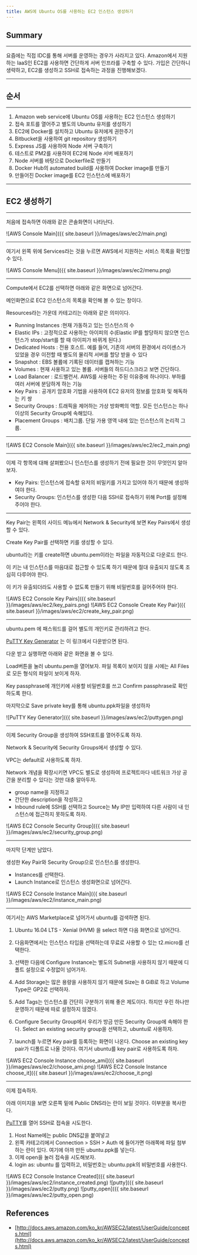 ```yaml
---
title: AWS에 Ubuntu OS를 사용하는 EC2 인스턴스 생성하기
---
```


## Summary
---------------------
 요즘에는 직접 IDC를 통해 서버를 운영하는 경우가 사라지고 있다. 
 Amazon에서 지원하는 IaaS인 EC2를 사용하면 간단하게 서버 인프라를 구축할 수 있다.
 가입은 간단하니 생략하고, EC2를 생성하고 SSH로 접속하는 과정을 진행해보겠다.

---------------------
## 순서
---------------------
1. Amazon web service에 Ubuntu OS를 사용하는 EC2 인스턴스 생성하기
1. 접속 포트를 열어주고 별도의 Ubuntu 유저를 생성하기
1. EC2에 Docker를 설치하고 Ubuntu 유저에게 권한주기
1. Bitbucket을 사용하여 git repository 생성하기
1. Express JS를 사용하여 Node 서버 구축하기
1. 테스트로 PM2를 사용하여 EC2에 Node 서버 배포하기
1. Node 서버를 바탕으로 Dockerfile로 만들기
1. Docker Hub의 automated build를 사용하여 Docker image를 만들기
1. 만들어진 Docker image를 EC2 인스턴스에 배포하기

---------------------
## EC2 생성하기
---------------------
 처음에 접속하면 아래와 같은 콘솔화면이 나타난다.
 
 ![AWS Console Main]({{ site.baseurl }}/images/aws/ec2/main.png)

---------------------
 여기서 왼쪽 위에 Services라는 것을 누르면 AWS에서 지원하는 서비스 목록을 확인할 수 있다.

 ![AWS Console Menu]({{ site.baseurl }}/images/aws/ec2/menu.png)

---------------------
 Compute에서 EC2를 선택하면 아래와 같은 화면으로 넘어간다.

 메인화면으로 EC2 인스턴스의 목록을 확인해 볼 수 있는 창이다.

 Resources라는 가운데 카테고리는 아래와 같은 의미이다.


- Running Instances :현재 가동하고 있는 인스턴스의 수 
- Elastic IPs       : 고정적으로 사용하는 아이피의 수(Elastic IP를 할당하지 않으면 인스턴스가 stop/start를 할 때 아이피가 바뀌게 된다.) 
- Dedicated Hosts   : 전용 호스트. 예를 들어, 기존의 서버의 환경에서 라이센스가 있었을 경우 이전할 때 별도의 물리적 서버를 할당 받을 수 있다 
- Snapshot          : EBS 볼륨에 기록된 데이터를 캡쳐하는 기능 
- Volumes           : 현재 사용하고 있는 볼륨. 서버들의 하드디스크라고 보면 간단하다. 
- Load Balancer     : 로드밸런서. AWS를 사용하는 주된 이유중에 하나이다. 부하를 여러 서버에 분담하게 하는 기능 
- Key Pairs         : 공개키 암호화 기법을 사용하여 EC2 유저의 정보를 암호화 및 해독하는 키 쌍
- Security Groups   : 트래픽을 제어하는 가상 방화벽의 역할. 모든 인스턴스는 하나 이상의 Security Group에 속해있다.
- Placement Groups  : 배치그룹. 단일 가용 영역 내에 있는 인스턴스의 논리적 그룹.

 -----
 
 ![AWS EC2 Console Main]({{ site.baseurl }}/images/aws/ec2/ec2_main.png)

 -----
  이제 각 항목에 대해 살펴봤으니 인스턴스를 생성하기 전에 필요한 것이 무엇인지 알아보자.
  - Key Pairs: 인스턴스에 접속할 유저의 비밀키를 가지고 있어야 하기 때문에 생성하여야 한다.
  - Security Groups: 인스턴스를 생성한 다음 SSH로 접속하기 위해 Port를 설정해주어야 한다.

 -----
  Key Pair는 왼쪽의 사이드 메뉴에서 Network & Security에 보면 Key Pairs에서 생성할 수 있다.

  Create Key Pair를 선택하면 키를 생성할 수 있다.

  ubuntu라는 키를 create하면 ubuntu.pem이라는 파일을 자동적으로 다운로드 한다.

  이 키는 내 인스턴스를 마음대로 접근할 수 있도록 하기 때문에 절대 유출되지 않도록 조심히 다루어야 한다.

  이 키가 유출되더라도 사용할 수 없도록 만들기 위해 비밀번호를 걸어주어야 한다.

  ![AWS EC2 Console Key Pairs]({{ site.baseurl }}/images/aws/ec2/key_pairs.png)
  ![AWS EC2 Console Create Key Pair]({{ site.baseurl }}/images/aws/ec2/create_key_pair.png)

-----
  ubuntu.pem 에 패스워드를 걸어 별도의 개인키로 관리하려고 한다.

  [PuTTY Key Generator](http://www.chiark.greenend.org.uk/~sgtatham/putty/latest.html) 는 이 링크에서 다운받으면 된다.

  다운 받고 실행하면 아래와 같은 화면을 볼 수 있다.

  Load버튼을 눌러 ubuntu.pem을 열어보자. 파일 목록이 보이지 않을 시에는 All Files로 모든 형식의 파일이 보이게 하자.

  Key passphrase에 개인키에 사용할 비밀번호를 쓰고 Confirm passphrase로 확인하도록 한다.

  마지막으로 Save private key를 통해 ubuntu.ppk파일을 생성하자


  ![PuTTY Key Generator]({{ site.baseurl }}/images/aws/ec2/puttygen.png)

-----
  이제 Security Group을 생성하여 SSH포트를 열어주도록 하자.

  Network & Security에 Security Groups에서 생성할 수 있다.

  VPC는 default로 사용하도록 하자. 
  
  Network 개념을 확장시키면 VPC도 별도로 생성하여 프로젝트마다 네트워크 가상 공간을 분리할 수 있다는 것만 대충 알아두자.

  - group name을 지정하고
  - 간단한 description을 작성하고
  - Inbound rule에 SSH를 선택하고 Source는 My IP만 입력하여 다른 사람이 내 인스턴스에 접근하지 못하도록 하자.

  ![AWS EC2 Console Security Group]({{ site.baseurl }}/images/aws/ec2/security_group.png)
  
-----
 마지막 단계만 남았다.

 생성한 Key Pair와 Security Group으로 인스턴스를 생성한다.

 - Instances를 선택한다.
 - Launch Instance로 인스턴스 생성화면으로 넘어간다.

 ![AWS EC2 Console Instance Main]({{ site.baseurl }}/images/aws/ec2/instance_main.png)

-----
 
 여기서는 AWS Marketplace로 넘어가서 ubuntu를 검색하면 된다.

 1. Ubuntu 16.04 LTS - Xenial (HVM) 을 select 하면 다음 화면으로 넘어간다.

 2. 다음화면에서는 인스턴스 타입을 선택하는데 무료로 사용할 수 있는 t2.micro를 선택한다.

 3. 선택한 다음에 Configure Instance는 별도의 Subnet을 사용하지 않기 때문에 디폴트 설정으로 수정없이 넘어가자.

 4. Add Storage는 많은 용량을 사용하지 않기 때문에 Size는 8 GiB로 하고 Volume Type은 GP2로 선택하자.

 5. Add Tags는 인스턴스를 간단히 구분하기 위해 좋은 제도이다. 하지만 우린 하나만 운영하기 때문에 따로 설정하지 않겠다.

 6. Configure Security Group에서 우리가 방금 만든 Security Group에 속해야 한다. Select an existing security group을 선택하고, ubuntu로 사용하자.

 7. launch를 누르면 Key pair를 등록하는 화면이 나온다. Choose an existing key pair가 디폴트로 나올 것이다. 여기서 ubuntu를 key pair로 사용하도록 하자.

 ![AWS EC2 Console Instance choose_ami]({{ site.baseurl }}/images/aws/ec2/choose_ami.png)
 ![AWS EC2 Console Instance choose_it]({{ site.baseurl }}/images/aws/ec2/choose_it.png)

-----

 이제 접속하자.

 아래 이미지을 보면 오른쪽 밑에 Public DNS라는 란이 보일 것이다. 이부분을 복사한다.

 [PuTTY](http://www.chiark.greenend.org.uk/~sgtatham/putty/latest.html)를 열어 SSH로 접속을 시도한다.

 1. Host Name에는 public DNS값을 붙여넣고
 2. 왼쪽 카테고리에서 Connection > SSH > Auth 에 들어가면 아래쪽에 파일 첨부하는 란이 있다. 여기에 아까 만든 ubuntu.ppk를 넣는다.
 3. 이제 open을 눌러 접속을 시도해보자.
 4. login as: ubuntu 를 입력하고, 비밀번호는 ubuntu.ppk의 비밀번호를 사용한다.
 
 ![AWS EC2 Console Instance Created]({{ site.baseurl }}/images/aws/ec2/instance_created.png)
 ![putty]({{ site.baseurl }}/images/aws/ec2/putty.png)
 ![putty_open]({{ site.baseurl }}/images/aws/ec2/putty_open.png)
 

## References
- [http://docs.aws.amazon.com/ko_kr/AWSEC2/latest/UserGuide/concepts.html](http://docs.aws.amazon.com/ko_kr/AWSEC2/latest/UserGuide/concepts.html)

<!--
# Samples

# Heading 1

## Heading 2

### Heading 3

#### Heading 4

##### Heading 5

###### Heading 6

### Body text

**Lorem ipsum dolor sit amet**, consectetur adipiscing elit. Quisque tempus nunc diam, non dignissim risus tincidunt a. Curabitur consequat justo vitae ipsum accumsan tempor. Quisque rhoncus eleifend ante vitae ultricies. Pellentesque suscipit nisl ut metus tincidunt, vulputate sodales dui commodo. Sed eget sapien varius, lacinia lectus nec, tempor dolor. Pellentesque sed mattis magna. Curabitur ut tristique turpis. Morbi sagittis dolor suscipit urna placerat, consectetur venenatis sapien viverra. Mauris vitae felis et sem venenatis cursus.


![Image]({{ site.baseurl }}/images/test.png)


Donec ornare turpis non ullamcorper pulvinar. *Integer ut mauris vehicula mauris posuere adipiscing.* Phasellus dictum cursus convallis. Sed dapibus laoreet porttitor.

### Blockquotes

> Fusce non eleifend nisi. Donec pharetra sed ipsum sit amet sollicitudin. Duis dolor ante, gravida varius neque eget, semper commodo libero. In euismod tempor lobortis. Nulla eget lectus nec enim mattis aliquet a sit amet est.

## List Types

### Lists

1. Item One
   1. sub one
   2. sub two
   3. sub three
2. Item Two

* Uno
* Dos
* Tres


## Table

| Tables        | Are           | Cool  |
| ------------- |:-------------:| -----:|
| col 3 is      | right-aligned | $1600 |
| col 2 is      | centered      |   $12 |
| zebra stripes | are neat      |    $1 |


## Code

{% highlight python %}
class node:
    def __init__(self, data, next=None):
        self.data = data
        self.next = next
{% endhighlight %}-->
